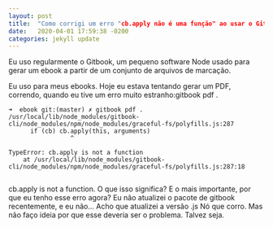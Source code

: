 ```yaml
---
layout: post
title:  "Como corrigi um erro "cb.apply não é uma função" ao usar o Gitbook"
date:   2020-04-01 17:59:38 -0200
categories: jekyll update
---
```


Eu uso regularmente o Gitbook, um pequeno software Node usado para gerar um ebook a partir de um conjunto de arquivos de marcação.

Eu uso para meus ebooks. Hoje eu estava tentando gerar um PDF, correndo, quando eu tive um erro muito estranho:gitbook pdf .

```
➜  ebook git:(master) ✗ gitbook pdf .
/usr/local/lib/node_modules/gitbook-cli/node_modules/npm/node_modules/graceful-fs/polyfills.js:287
      if (cb) cb.apply(this, arguments)
                 ^

TypeError: cb.apply is not a function
    at /usr/local/lib/node_modules/gitbook-cli/node_modules/npm/node_modules/graceful-fs/polyfills.js:287:18
 
```

cb.apply is not a function. O que isso significa? E o mais importante, por que eu tenho esse erro agora? Eu não atualizei o pacote de gitbook recentemente, e eu não... Acho que atualizei a versão .js Nó que corro. Mas não faço ideia por que esse deveria ser o problema. Talvez seja.

